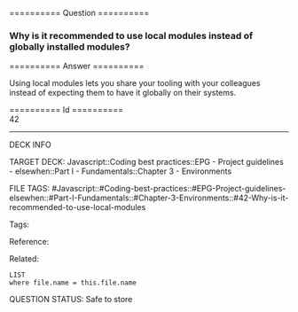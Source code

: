 ========== Question ==========  

### Why is it recommended to use local modules instead of globally installed modules?  

========== Answer ==========  

Using local modules lets you share your tooling with your colleagues instead of expecting them to have it globally on their systems.

========== Id ==========  
42

---

DECK INFO

TARGET DECK: Javascript::Coding best practices::EPG - Project guidelines - elsewhen::Part I - Fundamentals::Chapter 3 - Environments

FILE TAGS: #Javascript::#Coding-best-practices::#EPG-Project-guidelines-elsewhen::#Part-I-Fundamentals::#Chapter-3-Environments::#42-Why-is-it-recommended-to-use-local-modules

Tags:

Reference:

Related:

```dataview
LIST
where file.name = this.file.name
````
QUESTION STATUS: Safe to store
